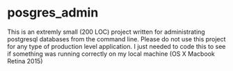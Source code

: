 # posgres_admin

This is an extremly small (200 LOC) project written for administrating postgresql databases from the command line. Please do not use this project for any type of production level application. I just needed to code this to see if something was running correctly on my local machine (OS X Macbook Retina 2015)
